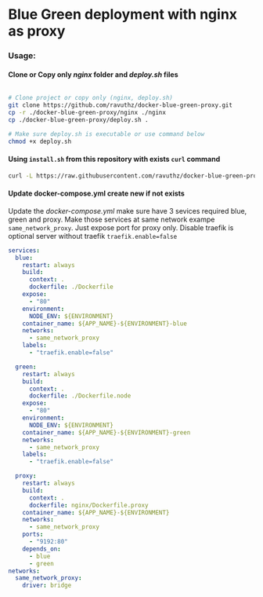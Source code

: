 # Blue Green deployment with nginx as proxy

### Usage:

#### Clone or Copy only _nginx_ folder and _deploy.sh_ files

```bash

# Clone project or copy only (nginx, deploy.sh)
git clone https://github.com/ravuthz/docker-blue-green-proxy.git
cp -r ./docker-blue-green-proxy/nginx ./nginx
cp ./docker-blue-green-proxy/deploy.sh .

# Make sure deploy.sh is executable or use command below
chmod +x deploy.sh

```

#### Using `install.sh` from this repository with exists `curl` command

```bash
curl -L https://raw.githubusercontent.com/ravuthz/docker-blue-green-proxy/refs/heads/main/install.sh | sh
```

#### Update docker-compose.yml create new if not exists

Update the _docker-compose.yml_ make sure have 3 sevices required blue, green and proxy. Make those services at same network exampe `same_network_proxy`. Just expose port for proxy only. Disable traefik is optional server without traefik `traefik.enable=false`

```yml
services:
  blue:
    restart: always
    build:
      context: .
      dockerfile: ./Dockerfile
    expose:
      - "80"
    environment:
      NODE_ENV: ${ENVIRONMENT}
    container_name: ${APP_NAME}-${ENVIRONMENT}-blue
    networks:
      - same_network_proxy
    labels:
      - "traefik.enable=false"

  green:
    restart: always
    build:
      context: .
      dockerfile: ./Dockerfile.node
    expose:
      - "80"
    environment:
      NODE_ENV: ${ENVIRONMENT}
    container_name: ${APP_NAME}-${ENVIRONMENT}-green
    networks:
      - same_network_proxy
    labels:
      - "traefik.enable=false"

  proxy:
    restart: always
    build:
      context: .
      dockerfile: nginx/Dockerfile.proxy
    container_name: ${APP_NAME}-${ENVIRONMENT}
    networks:
      - same_network_proxy
    ports:
      - "9192:80"
    depends_on:
      - blue
      - green
networks:
  same_network_proxy:
    driver: bridge
```
